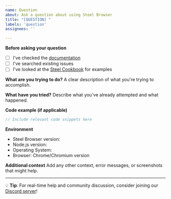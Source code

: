 ```yaml
---
name: Question
about: Ask a question about using Steel Browser
title: "[QUESTION] "
labels: 'question'
assignees: ''

---
```


**Before asking your question**
- [ ] I've checked the [documentation](https://docs.steel.dev/)
- [ ] I've searched existing issues
- [ ] I've looked at the [Steel Cookbook](https://github.com/steel-dev/steel-cookbook) for examples

**What are you trying to do?**
A clear description of what you're trying to accomplish.

**What have you tried?**
Describe what you've already attempted and what happened.

**Code example (if applicable)**
```typescript
// Include relevant code snippets here
```

**Environment**
- Steel Browser version: 
- Node.js version:
- Operating System:
- Browser: Chrome/Chromium version

**Additional context**
Add any other context, error messages, or screenshots that might help.

---

💡 **Tip**: For real-time help and community discussion, consider joining our [Discord server](https://discord.gg/steel-dev)! 